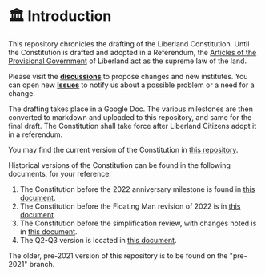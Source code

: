 # 🏛️ Introduction

This repository chronicles the drafting of the Liberland Constitution. Until the Constitution is drafted and adopted in a Referendum, the [Articles of the Provisional Government](articles-of-the-provisional-government-of-liberland.md) of Liberland act as the supreme law of the land.

Please visit the **[discussions](https://github.com/liberland/Constitution/discussions)** to propose changes and new institutes. You can open new **[Issues](https://github.com/liberland/Constitution/issues)** to notify us about a possible problem or a need for a change.

The drafting takes place in a Google Doc. The various milestones are then converted to markdown and uploaded to this repository, and same for the final draft. The Constitution shall take force after Liberland Citizens adopt it in a referendum.

You may find the current version of the Constitution in [this repository](https://github.com/liberland/constitution/blob/master/Constitution.md).

Historical versions of the Constitution can be found in the following documents, for your reference:

1. The Constitution before the 2022 anniversary milestone is found in [this document](https://docs.google.com/document/d/1XYfUNBRTn11Dy1N8G4yUC4JdbPTz4jlRKPwiRIrW9C4/edit#heading=h.xfki5fvfzdy1).
2. The Constitution before the Floating Man revision of 2022 is in [this document](https://docs.google.com/document/d/1RYgEHcb2oMgYJOa2MWUxe8E0aHRIgDpsiMG21MACIVg/edit).
3. The Constitution before the simplification review, with changes noted is in [this document](https://docs.google.com/document/d/1QL8BviN6l3eFKn3awEJVfz-Ito1qx8rL9WuE1Ua0KbA/edit#heading=h.p6j5ibx9hmok).
4. The Q2-Q3 version is located in [this document](https://docs.google.com/document/d/1NLZ9eBxKZKsrlEGn60npFVPU4pwq-xOcXNzZixg2AIs/edit#heading=h.fp3y74i7s4wi).

The older, pre-2021 version of this repository is to be found on the "pre-2021" branch.
